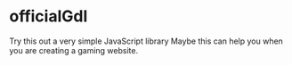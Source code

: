 # officialGdl
Try this out a very simple JavaScript library Maybe this can help you when you are creating a gaming website.
